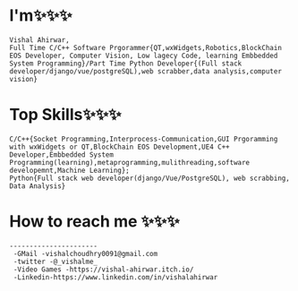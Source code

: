 # I'm✨✨✨
```
Vishal Ahirwar,
Full Time C/C++ Software Prgorammer{QT,wxWidgets,Robotics,BlockChain EOS Developer, Computer Vision, Low lagecy Code, learning Embbedded System Programming}/Part Time Python Developer{(Full stack developer/django/vue/postgreSQL),web scrabber,data analysis,computer vision}
```
# Top Skills✨✨✨
```
C/C++{Socket Programming,Interprocess-Communication,GUI Prgoramming with wxWidgets or QT,BlockChain EOS Development,UE4 C++ Developer,Embbedded System Programming(learning),metaprogramming,mulithreading,software developemnt,Machine Learning};
Python{Full stack web developer(django/Vue/PostgreSQL), web scrabbing, Data Analysis}
```
# How to reach me ✨✨✨
```
----------------------
 -GMail -vishalchoudhry0091@gmail.com
 -twitter -@_vishalme_
 -Video Games -https://vishal-ahirwar.itch.io/
 -Linkedin-https://www.linkedin.com/in/vishalahirwar
```
<!---
IVishalAhirwar/IVishalAhirwar is a ✨ special ✨ repository because its `README.md` (this file) appears on your GitHub profile.
You can click the Preview link to take a look at your changes.
--->
